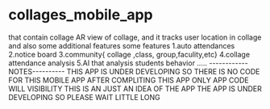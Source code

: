 # collages_mobile_app
that contain collage AR view of collage, and it tracks user location in collage and also some additional features 
some  features
1.auto attendances
2.notice board
3.community{ collage ,class, group,faculity,etc}
4.collage attendance analysis 
5.AI that analysis students behavior
.....
 ------------NOTES----------
 THIS  APP IS UNDER DEVELOPING SO THERE IS NO CODE FOR THIS MOBILE APP AFTER COMPLITING THIS APP ONLY APP CODE WILL VISIBILITY 
 THIS IS AN JUST AN IDEA OF THE APP 
 THE APP IS UNDER DEVELOPING SO PLEASE WAIT LITTLE LONG
